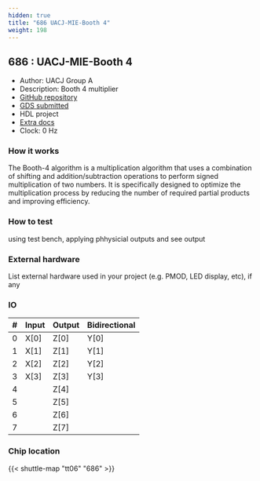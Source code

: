 ```yaml
---
hidden: true
title: "686 UACJ-MIE-Booth 4"
weight: 198
---
```


## 686 : UACJ-MIE-Booth 4

* Author: UACJ Group A
* Description: Booth 4 multiplier
* [GitHub repository](https://github.com/HHRB98/UACJ-MIE-booth4)
* [GDS submitted](https://github.com/HHRB98/UACJ-MIE-booth4/actions/runs/8746999207)
* HDL project
* [Extra docs](None)
* Clock: 0 Hz

<!---

This file is used to generate your project datasheet. Please fill in the information below and delete any unused
sections.

You can also include images in this folder and reference them in the markdown. Each image must be less than
512 kb in size, and the combined size of all images must be less than 1 MB.
-->


### How it works

The Booth-4 algorithm is a multiplication algorithm that uses a combination of shifting and addition/subtraction operations to perform signed multiplication of two numbers. It is specifically designed to optimize the multiplication process by reducing the number of required partial products and improving efficiency.

### How to test

using test bench, applying phhysicial outputs and see output

### External hardware

List external hardware used in your project (e.g. PMOD, LED display, etc), if any


### IO

| # | Input          | Output         | Bidirectional   |
| - | -------------- | -------------- | --------------- |
| 0 | X[0] | Z[0] | Y[0] |
| 1 | X[1] | Z[1] | Y[1] |
| 2 | X[2] | Z[2] | Y[2] |
| 3 | X[3] | Z[3] | Y[3] |
| 4 |  | Z[4] |  |
| 5 |  | Z[5] |  |
| 6 |  | Z[6] |  |
| 7 |  | Z[7] |  |

### Chip location

{{< shuttle-map "tt06" "686" >}}
